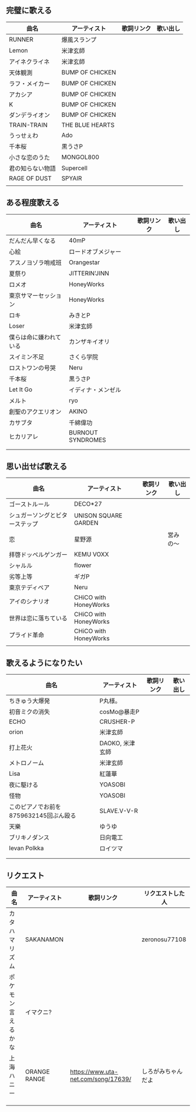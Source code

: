 ## 完璧に歌える

|  曲名  | アーティスト  | 歌詞リンク  |  歌い出し  |
| ---- | ---- | ---- | ---- |
|  RUNNER  |  爆風スランプ  |   |   |
|  Lemon  |  米津玄師  |   |   |
|  アイネクライネ  |  米津玄師  |    |    |
|  天体観測  |  BUMP OF CHICKEN  |    |    |
|  ラフ・メイカー  |  BUMP OF CHICKEN  |    |    |
|  アカシア  |  BUMP OF CHICKEN  |    |    |
|  K  |  BUMP OF CHICKEN  |    |    |
|  ダンデライオン  |  BUMP OF CHICKEN  |    |    |
|  TRAIN-TRAIN  |  THE BLUE HEARTS  |    |    |
|  うっせぇわ  |  Ado  |    |    |
|  千本桜  |  黒うさP  |    |    |
|  小さな恋のうた  |  MONGOL800  |    |    |
|  君の知らない物語  |  Supercell  |    |    |
|  RAGE OF DUST  |  SPYAIR  |    |    |
|    |    |    |    |




## ある程度歌える

|  曲名  | アーティスト | 歌詞リンク  |  歌い出し  |  
| ---- | ---- | ---- | ---- |
|  だんだん早くなる  |  40mP  |    |   |
|  心絵  |  ロードオブメジャー  |    |    |
|  アスノヨゾラ哨戒班  |  Orangestar  |    |    |
|  夏祭り  |  JITTERIN'JINN  |    |    |
|  ロメオ  |  HoneyWorks  |    |    |
|  東京サマーセッション  |  HoneyWorks  |    |    |
|  ロキ  |  みきとP  |    |    |
|  Loser  |  米津玄師  |    |    |
|  僕らは命に嫌われている  |  カンザキイオリ  |    |    |
|  スイミン不足  |  さくら学院  |    |    |
|  ロストワンの号哭  |  Neru  |    |    |
|  千本桜  |  黒うさP  |    |    |
|  Let It Go  |  イディナ・メンゼル  |    |    |
|  メルト  |  ryo  |    |    |
|  創聖のアクエリオン  |  AKINO  |    |    |
|  カサブタ  |  千綿偉功  |    |    |
|  ヒカリアレ  |  BURNOUT SYNDROMES  |    |    |
|    |    |    |    |
|    |    |    |    |




## 思い出せば歌える

|  曲名  | アーティスト | 歌詞リンク  |  歌い出し  |  
| ---- | ---- | ---- | ---- |
|  ゴーストルール  |  DECO*27  |    |    |
|  シュガーソングとビターステップ  |  UNISON SQUARE GARDEN  |    |    |
|  恋  |  星野源  |    |  営みの〜  |
|  拝啓ドッペルゲンガー  |  KEMU VOXX  |    |    |
|  シャルル  |  flower  |    |    |
|  劣等上等  |  ギガP  |    |    |
|  東京テディベア  |  Neru  |    |    |
|  アイのシナリオ  |  CHiCO with HoneyWorks   |    |    |
|  世界は恋に落ちている  |  CHiCO with HoneyWorks   |    |    |
|  プライド革命  |  CHiCO with HoneyWorks   |    |    |
|    |    |    |    |



## 歌えるようになりたい

|  曲名  | アーティスト | 歌詞リンク  |  歌い出し  |  
| ---- | ---- | ---- | ---- |
|  ちきゅう大爆発  |  P丸様。  |   |    |
|  初音ミクの消失  |  cosMo@暴走P  |   |    |
|  ECHO  |   CRUSHER-P  |    |    |
|  orion  | 米津玄師  |    |    |
|  打上花火  |  DAOKO, 米津玄師  |    |    |
|  メトロノーム  |  米津玄師  |    |    |
|  Lisa  |  紅蓮華  |    |    |
|  夜に駆ける  |  YOASOBI  |    |    |
|  怪物  |  YOASOBI  |    |    |
|  このピアノでお前を8759632145回ぶん殴る  |  SLAVE.V-V-R  |    |    |
|  天樂  |  ゆうゆ  |    |    |
|  ブリキノダンス  |  日向電工  |    |    |
|  Ievan Polkka  |  ロイツマ  |    |    |
|    |    |    |    |
|    |    |    |    |




## リクエスト

|  曲名  | アーティスト | 歌詞リンク | リクエストした人 |
| ---- | ---- | ---- | ---- | 
|  カタハマリズム  |  SAKANAMON  |    |  zeronosu77108  |
|  ポケモン言えるかな  |  イマクニ?  |    |    |
|  上海ハニー |  ORANGE RANGE  | https://www.uta-net.com/song/17639/  |  しろがみちゃんだよ |
|    |    |    |    |
|    |    |    |    |
|    |    |    |    |

